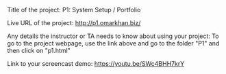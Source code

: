 Title of the project:
    P1: System Setup / Portfolio

Live URL of the project:
    http://p1.omarkhan.biz/

Any details the instructor or TA needs to know about using your project:
     To go to the project webpage, use the link above and go to the folder "P1" and then click on "p1.html"

Link to your screencast demo:
    https://youtu.be/SWc4BHH7krY
